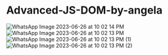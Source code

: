 
# Advanced-JS-DOM-by-angela
![WhatsApp Image 2023-06-26 at 10 02 14 PM](https://github.com/krunalbhongade/Advanced-JS-DOM-by-angela/assets/126875304/557db036-51d7-446f-9615-1e9a430d8d84)
![WhatsApp Image 2023-06-26 at 10 02 13 PM](https://github.com/krunalbhongade/Advanced-JS-DOM-by-angela/assets/126875304/46836f8f-dbe6-48a7-957a-f4e7b18fed2d)
![WhatsApp Image 2023-06-26 at 10 02 13 PM (1)](https://github.com/krunalbhongade/Advanced-JS-DOM-by-angela/assets/126875304/44b030f2-13c1-453d-91b0-910ea6a64c06)
![WhatsApp Image 2023-06-26 at 10 02 13 PM (2)](https://github.com/krunalbhongade/Advanced-JS-DOM-by-angela/assets/126875304/9aeeba14-e729-478e-9033-ea32cb1451e4)
